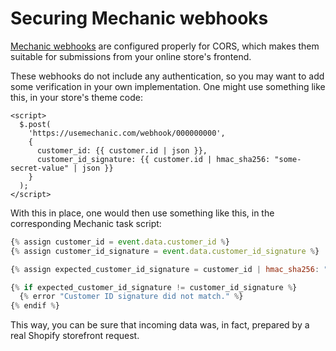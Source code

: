 # Securing Mechanic webhooks

[Mechanic webhooks](../platform/webhooks.md) are configured properly for CORS, which makes them suitable for submissions from your online store's frontend.

These webhooks do not include any authentication, so you may want to add some verification in your own implementation. One might use something like this, in your store's theme code:

```markup
<script>
  $.post(
    'https://usemechanic.com/webhook/000000000',
    {
      customer_id: {{ customer.id | json }},
      customer_id_signature: {{ customer.id | hmac_sha256: "some-secret-value" | json }}
    }
  );
</script>
```

With this in place, one would then use something like this, in the corresponding Mechanic task script:

```javascript
{% assign customer_id = event.data.customer_id %}
{% assign customer_id_signature = event.data.customer_id_signature %}

{% assign expected_customer_id_signature = customer_id | hmac_sha256: "some-secret-value" %}

{% if expected_customer_id_signature != customer_id_signature %}
  {% error "Customer ID signature did not match." %}
{% endif %}
```

This way, you can be sure that incoming data was, in fact, prepared by a real Shopify storefront request.

